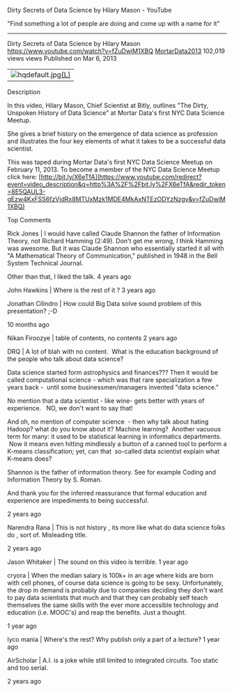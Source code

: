 Dirty Secrets of Data Science by Hilary Mason - YouTube

"Find something a lot of people are doing and come up with a name for it"
* * *

Dirty Secrets of Data Science by Hilary Mason
https://www.youtube.com/watch?v=fZuDwiM1XBQ
[MortarData2013](https://www.youtube.com/channel/UCirfpmQDZ7CetvVk2muETmg)
102,019 views views
Published on Mar 6, 2013

|     |
| --- |
| ![hqdefault.jpg](../_resources/04fa90c995001d2b4f98657bd6fbd20f.jpg)[(L)](https://www.youtube.com/watch?v=fZuDwiM1XBQ) |

Description

In this video, Hilary Mason, Chief Scientist at Bitly, outlines "The Dirty, Unspoken History of Data Science" at Mortar Data's first NYC Data Science Meetup.

She gives a brief history on the emergence of data science as profession and illustrates the four key elements of what it takes to be a successful data scientist.

This was taped during Mortar Data's first NYC Data Science Meetup on February 11, 2013. To become a member of the NYC Data Science Meetup click here: [http://bit.ly/X6eTfA](https://www.youtube.com/redirect?event=video_description&q=http%3A%2F%2Fbit.ly%2FX6eTfA&redir_token=8E5QAUL3-gEzw4KxFSS6fzVjdRx8MTUxMzk1MDE4MkAxNTEzODYzNzgy&v=fZuDwiM1XBQ)

Top Comments

Rick Jones  | I would have called Claude Shannon the father of Information Theory, not Richard Hamming (2:49). Don't get me wrong, I think Hamming was awesome. But it was Claude Shannon who essentially started it all with "A Mathematical Theory of Communication," published in 1948 in the Bell System Technical Journal.

Other than that, I liked the talk.
4 years ago

John Hawkins  | Where is the rest of it ?
3 years ago

Jonathan Cilindro  | How could Big Data solve sound problem of this presentation? ;-D

10 months ago

Nikan Firoozye  | table of contents, no contents
2 years ago

DRQ  | A lot of blah with no content.  What is the education background of the people who talk about data science?

Data science started form astrophysics and finances??? Then it would be called computational science - which was that rare specialization a few years back -  until some businessmen/managers invented "data science."

No mention that a data scientist - like wine- gets better with years of experience.   NO, we don't want to say that!

And oh, no mention of computer science  - then why talk about hating Hadoop? what do you know about it? Machine learning?  Another vacuous term for many: it used to be statistical learning in informatics departments.  Now it means even hitting mindlessly a button of a canned tool to perform a K-means classification; yet, can that  so-called data scientist explain what K-means does?

Shannon is the father of information theory. See for example Coding and Information Theory by S. Roman.

And thank you for the inferred reassurance that formal education and experience are impediments to being successful.

2 years ago

Narendra Rana  | This is not history , its more like what do data science folks do , sort of. Misleading title.

2 years ago

Jason Whitaker  | The sound on this video is terrible.
1 year ago

cryora  | When the median salary is 100k+ in an age where kids are born with cell phones, of course data science is going to be sexy. Unfortunately, the drop in demand is probably due to companies deciding they don't want to pay data scientists that much and that they can probably self teach themselves the same skills with the ever more accessible technology and education (i.e. MOOC's) and reap the benefits. Just a thought.

1 year ago

lyco mania  | Where's the rest? Why publish only a part of a lecture?
1 year ago

AirScholar  | A.I. is a joke while still limited to integrated circuits. Too static and too serial.

2 years ago